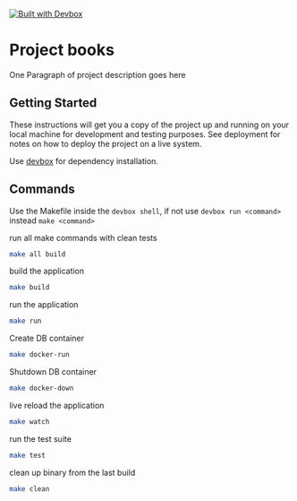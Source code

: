 [![Built with Devbox](https://www.jetify.com/img/devbox/shield_galaxy.svg)](https://www.jetify.com/devbox/docs/contributor-quickstart/)
# Project books

One Paragraph of project description goes here

## Getting Started

These instructions will get you a copy of the project up and running on your local machine for development and testing purposes. See deployment for notes on how to deploy the project on a live system.

Use [devbox](https://www.jetify.com/devbox) for dependency installation. 

## Commands
Use the Makefile inside the `devbox shell`, if not use `devbox run <command>` instead `make <command>`

run all make commands with clean tests
```bash
make all build
```

build the application
```bash
make build
```

run the application
```bash
make run
```

Create DB container
```bash
make docker-run
```

Shutdown DB container
```bash
make docker-down
```

live reload the application
```bash
make watch
```

run the test suite
```bash
make test
```

clean up binary from the last build
```bash
make clean
```

